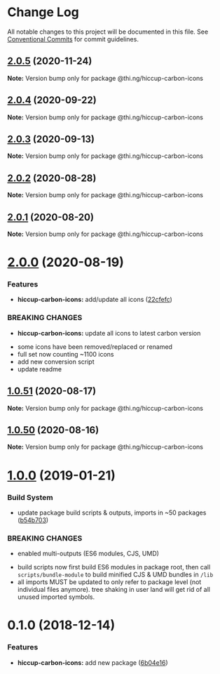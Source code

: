 # Change Log

All notable changes to this project will be documented in this file.
See [Conventional Commits](https://conventionalcommits.org) for commit guidelines.

## [2.0.5](https://github.com/thi-ng/umbrella/compare/@thi.ng/hiccup-carbon-icons@2.0.4...@thi.ng/hiccup-carbon-icons@2.0.5) (2020-11-24)

**Note:** Version bump only for package @thi.ng/hiccup-carbon-icons





## [2.0.4](https://github.com/thi-ng/umbrella/compare/@thi.ng/hiccup-carbon-icons@2.0.3...@thi.ng/hiccup-carbon-icons@2.0.4) (2020-09-22)

**Note:** Version bump only for package @thi.ng/hiccup-carbon-icons





## [2.0.3](https://github.com/thi-ng/umbrella/compare/@thi.ng/hiccup-carbon-icons@2.0.2...@thi.ng/hiccup-carbon-icons@2.0.3) (2020-09-13)

**Note:** Version bump only for package @thi.ng/hiccup-carbon-icons





## [2.0.2](https://github.com/thi-ng/umbrella/compare/@thi.ng/hiccup-carbon-icons@2.0.1...@thi.ng/hiccup-carbon-icons@2.0.2) (2020-08-28)

**Note:** Version bump only for package @thi.ng/hiccup-carbon-icons





## [2.0.1](https://github.com/thi-ng/umbrella/compare/@thi.ng/hiccup-carbon-icons@2.0.0...@thi.ng/hiccup-carbon-icons@2.0.1) (2020-08-20)

**Note:** Version bump only for package @thi.ng/hiccup-carbon-icons





# [2.0.0](https://github.com/thi-ng/umbrella/compare/@thi.ng/hiccup-carbon-icons@1.0.51...@thi.ng/hiccup-carbon-icons@2.0.0) (2020-08-19)


### Features

* **hiccup-carbon-icons:** add/update all icons ([22cfefc](https://github.com/thi-ng/umbrella/commit/22cfefcccaab5448e1117cb55d448cd313c48e95))


### BREAKING CHANGES

* **hiccup-carbon-icons:** update all icons to latest carbon version

- some icons have been removed/replaced or renamed
- full set now counting ~1100 icons
- add new conversion script
- update readme





## [1.0.51](https://github.com/thi-ng/umbrella/compare/@thi.ng/hiccup-carbon-icons@1.0.50...@thi.ng/hiccup-carbon-icons@1.0.51) (2020-08-17)

**Note:** Version bump only for package @thi.ng/hiccup-carbon-icons





## [1.0.50](https://github.com/thi-ng/umbrella/compare/@thi.ng/hiccup-carbon-icons@1.0.49...@thi.ng/hiccup-carbon-icons@1.0.50) (2020-08-16)

**Note:** Version bump only for package @thi.ng/hiccup-carbon-icons





# [1.0.0](https://github.com/thi-ng/umbrella/compare/@thi.ng/hiccup-carbon-icons@0.1.2...@thi.ng/hiccup-carbon-icons@1.0.0) (2019-01-21)

### Build System

* update package build scripts & outputs, imports in ~50 packages ([b54b703](https://github.com/thi-ng/umbrella/commit/b54b703))

### BREAKING CHANGES

* enabled multi-outputs (ES6 modules, CJS, UMD)

- build scripts now first build ES6 modules in package root, then call
  `scripts/bundle-module` to build minified CJS & UMD bundles in `/lib`
- all imports MUST be updated to only refer to package level
  (not individual files anymore). tree shaking in user land will get rid of
  all unused imported symbols.

# 0.1.0 (2018-12-14)

### Features

* **hiccup-carbon-icons:** add new package ([6b04e16](https://github.com/thi-ng/umbrella/commit/6b04e16))
